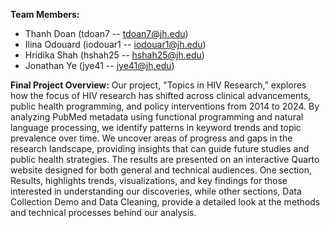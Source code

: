 **Team Members:**
- Thanh Doan (tdoan7 -- tdoan7@jh.edu)
- Ilina Odouard (iodouar1 -- iodouar1@jh.edu)
- Hridika Shah (hshah25 -- hshah25@jh.edu)
- Jonathan Ye (jye41 -- jye41@jh.edu)

**Final Project Overview:**
Our project, "Topics in HIV Research,” explores how the focus of HIV research has shifted across clinical advancements, public health programming, and policy interventions from 2014 to 2024. By analyzing PubMed metadata using functional programming and natural language processing, we identify patterns in keyword trends and topic prevalence over time. We uncover areas of progress and gaps in the research landscape, providing insights that can guide future studies and public health strategies. The results are presented on an interactive Quarto website designed for both general and technical audiences. One section, Results, highlights trends, visualizations, and key findings for those interested in understanding our discoveries, while other sections, Data Collection Demo and Data Cleaning, provide a detailed look at the methods and technical processes behind our analysis.
